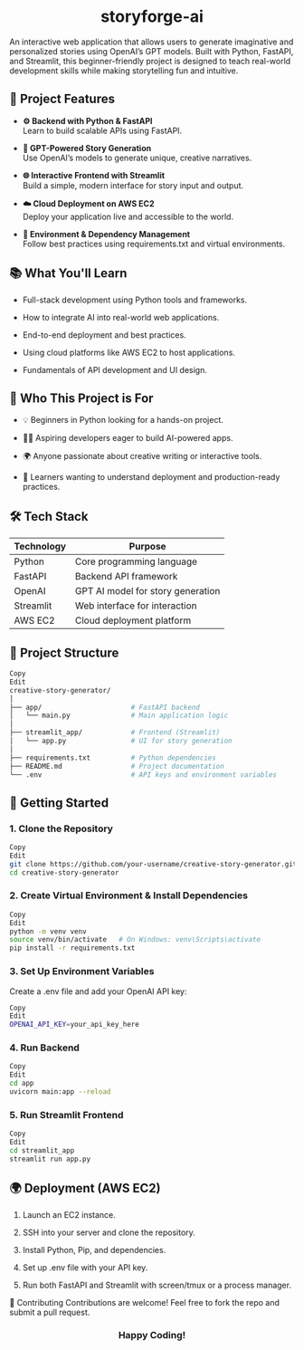 <h1 align="center">storyforge-ai</h1>

An interactive web application that allows users to generate imaginative and personalized stories using OpenAI’s GPT models. Built with Python, FastAPI, and Streamlit, this beginner-friendly project is designed to teach real-world development skills while making storytelling fun and intuitive.


## 🚀 Project Features
 - **⚙️ Backend with Python & FastAPI**<br>
    Learn to build scalable APIs using FastAPI.

 - **🤖 GPT-Powered Story Generation**<br>
Use OpenAI’s models to generate unique, creative narratives.

 - **🌐 Interactive Frontend with Streamlit**<br>
    Build a simple, modern interface for story input and output.

 - **☁️ Cloud Deployment on AWS EC2**<br>
    Deploy your application live and accessible to the world.

 - **🧩 Environment & Dependency Management**<br>
    Follow best practices using requirements.txt and virtual environments.


## 📚 What You'll Learn
 - Full-stack development using Python tools and frameworks.

 - How to integrate AI into real-world web applications.

 - End-to-end deployment and best practices.

 - Using cloud platforms like AWS EC2 to host applications.

 - Fundamentals of API development and UI design.



## 🎯 Who This Project is For
 - 💡 Beginners in Python looking for a hands-on project.

 - 🧑‍💻 Aspiring developers eager to build AI-powered apps.

 - 🌍 Anyone passionate about creative writing or interactive tools.

 - 🚀 Learners wanting to understand deployment and production-ready practices.


## 🛠️ Tech Stack
| Technology |  	Purpose                        |
|------------|----------------------------------|
| Python     |	Core programming language        |
| FastAPI    |	Backend API framework            |
| OpenAI     | GPT	AI model for story generation|
| Streamlit  |	Web interface for interaction    |
| AWS EC2    |	Cloud deployment platform        |


## 🧱 Project Structure
```bash
Copy
Edit
creative-story-generator/
│
├── app/                      # FastAPI backend
│   └── main.py               # Main application logic
│
├── streamlit_app/            # Frontend (Streamlit)
│   └── app.py                # UI for story generation
│
├── requirements.txt          # Python dependencies
├── README.md                 # Project documentation
└── .env                      # API keys and environment variables
```

## 🚀 Getting Started
### 1. Clone the Repository
```bash
Copy
Edit
git clone https://github.com/your-username/creative-story-generator.git
cd creative-story-generator
```
### 2. Create Virtual Environment & Install Dependencies
```bash
Copy
Edit
python -m venv venv
source venv/bin/activate   # On Windows: venv\Scripts\activate
pip install -r requirements.txt
```


### 3. Set Up Environment Variables
Create a .env file and add your OpenAI API key:

```bash
Copy
Edit
OPENAI_API_KEY=your_api_key_here
```
### 4. Run Backend
```bash
Copy
Edit
cd app
uvicorn main:app --reload
```
### 5. Run Streamlit Frontend
```bash
Copy
Edit
cd streamlit_app
streamlit run app.py
```

## 🌍 Deployment (AWS EC2)
1. Launch an EC2 instance.

2. SSH into your server and clone the repository.

3. Install Python, Pip, and dependencies.

4. Set up .env file with your API key.

5. Run both FastAPI and Streamlit with screen/tmux or a process manager.


🤝 Contributing
Contributions are welcome!
Feel free to fork the repo and submit a pull request.

<h3 align="center">Happy Coding!</h3>
